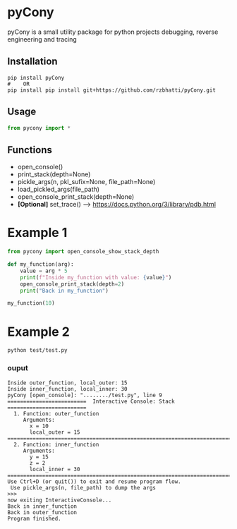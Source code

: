 # pyCony
pyCony is a small utility package for python projects debugging, reverse engineering and tracing 

## Installation
```shell
pip install pyCony  
#    OR 
pip install pip install git+https://github.com/rzbhatti/pyCony.git
```
## Usage
```python
from pycony import *
```


## Functions
- open_console()
- print_stack(depth=None)
- pickle_args(n, pkl_sufix=None, file_path=None)
- load_pickled_args(file_path)
- open_console_print_stack(depth=None)
- **[Optional]** set_trace() --> https://docs.python.org/3/library/pdb.html

# Example 1
```python 
from pycony import open_console_show_stack_depth

def my_function(arg):
    value = arg * 5
    print(f"Inside my_function with value: {value}")
    open_console_print_stack(depth=2)
    print("Back in my_function")

my_function(10)
```

# Example 2

```shell
python test/test.py 
```
### ouput

```shell
Inside outer_function, local_outer: 15
Inside inner_function, local_inner: 30
pyCony [open_console]: "......../test.py", line 9
=========================  Interactive Console: Stack  =========================
  1. Function: outer_function
     Arguments:
       x = 10
       local_outer = 15
================================================================================
  2. Function: inner_function
     Arguments:
       y = 15
       z = 2
       local_inner = 30
================================================================================
Use Ctrl+D (or quit()) to exit and resume program flow.
 Use pickle_args(n, file_path) to dump the args
>>>  
now exiting InteractiveConsole...
Back in inner_function
Back in outer_function
Program finished.
```




